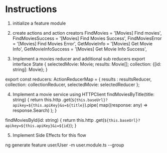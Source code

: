 # Instructions

1. initialize a feature module 
2. create actions and action creators
    FindMovies = '[Movies] Find movies',
    FindMoviesSuccess = '[Movies] Find Movies Success',
    FindMoviesError = '[Movies] Find Movies Error',
    GetMovieInfo = '[Movies] Get Movie Info',
    GetMovieInfoSuccess = '[Movies] Get Movie Info Success',
    
3. Implement a movies reducer and additional sub reducers
export interface State {
  selectedMovie: Movie;
  results: Movie[];
  collection: {[id: string]: Movie};
}

export const reducers: ActionReducerMap<State> = {
    results : resultsReducer,
    collection: collectionReducer,
    selectedMovie: selectedReducer
};

4. Implement a movie service using HTTPClient
findMoviesByTitle(title: string) {
    return this.http
      .get(`${this.baseUrl}?apikey=${this.apiKey}&s=${title}`).pipe(
        map((response: any) => response.Search)
      );
  }

  findMoviesById(id: string) {
    return this.http
      .get(`${this.baseUrl}?apikey=${this.apiKey}&i=${id}`);
  }
 
5. Implement Side Effects for this flow

ng generate feature user/User -m user.module.ts --group  
